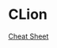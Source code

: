 # CLion

[Cheat Sheet](https://resources.jetbrains.com/assets/products/clion/CLion_ReferenceCard.pdf)
